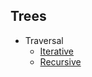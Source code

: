 ## Trees
- Traversal
    - [Iterative](https://github.com/mslalith/dsa/blob/main/trees/traversal/IterativeTreeTraversal.java)
    - [Recursive](https://github.com/mslalith/dsa/blob/main/trees/traversal/RecursiveTreeTraversal.java)
